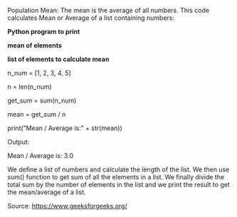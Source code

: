 Population Mean: The mean is the average of all numbers. This code calculates Mean or Average
of a list containing numbers:

**Python program to print**

**mean of elements**

**list of elements to calculate mean**

n_num = [1, 2, 3, 4, 5]

n = len(n_num)

get_sum = sum(n_num)

mean = get_sum / n

print(&quot;Mean / Average is:&quot; + str(mean))

Output:

Mean / Average is: 3.0

We define a list of numbers and calculate the length of the list. We then use sum() function to get sum
of all the elements in a list. We finally divide the total sum by the number of elements in the list and we
print the result to get the mean/average of a list.

Source: https://www.geeksforgeeks.org/